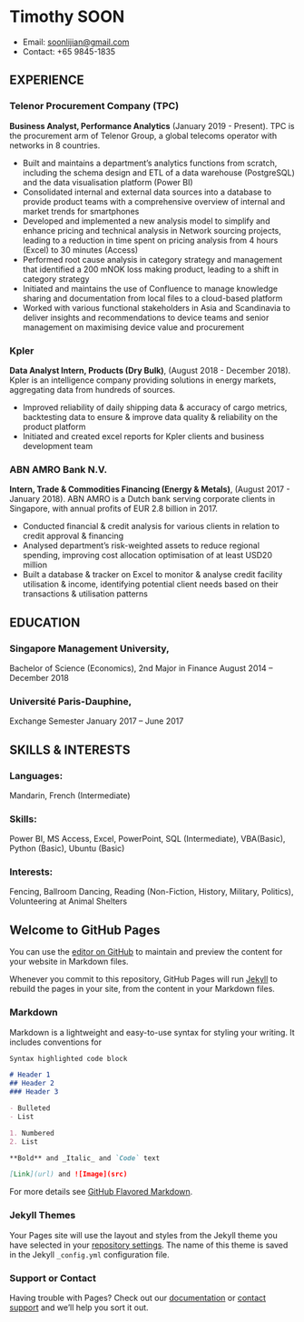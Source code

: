 # Timothy SOON
- Email: soonlijian@gmail.com 
- Contact: +65 9845-1835

## EXPERIENCE
### Telenor Procurement Company (TPC)
**Business Analyst, Performance Analytics** (January 2019 - Present). TPC is the procurement arm of Telenor Group, a global telecoms operator with networks in 8 countries.
- Built and maintains a department’s analytics functions from scratch, including the schema design and ETL of a data warehouse (PostgreSQL) and the data visualisation platform (Power BI)
- Consolidated internal and external data sources into a database to provide product teams with a comprehensive overview of internal and market trends for smartphones
- Developed and implemented a new analysis model to simplify and enhance pricing and technical analysis in Network sourcing projects, leading to a reduction in time spent on pricing analysis from 4 hours (Excel) to 30 minutes (Access)
- Performed root cause analysis in category strategy and management that identified a 200 mNOK loss making product, leading to a shift in category strategy
- Initiated and maintains the use of Confluence to manage knowledge sharing and documentation from local files to a cloud-based platform
- Worked with various functional stakeholders in Asia and Scandinavia to deliver insights and recommendations to device teams and senior management on maximising device value and procurement

### Kpler
**Data Analyst Intern, Products (Dry Bulk)**, (August 2018 - December 2018). Kpler is an intelligence company providing solutions in energy markets, aggregating data from hundreds of sources.
-  Improved reliability of daily shipping data & accuracy of cargo metrics, backtesting data to ensure & improve data quality & reliability on the product platform
- Initiated and created excel reports for Kpler clients and business development team

### ABN AMRO Bank N.V.
**Intern, Trade & Commodities Financing (Energy & Metals)**, (August 2017 - January 2018). ABN AMRO is a Dutch bank serving corporate clients in Singapore, with annual profits of EUR 2.8 billion in 2017.
-  Conducted financial & credit analysis for various clients in relation to credit approval & financing
-  Analysed department’s risk-weighted assets to reduce regional spending, improving cost allocation optimisation of at least USD20 million
-  Built a database & tracker on Excel to monitor & analyse credit facility utilisation & income, identifying potential client needs based on their transactions & utilisation patterns

## EDUCATION
### Singapore Management University,
Bachelor of Science (Economics), 2nd Major in Finance
August 2014 – December 2018

### Université Paris-Dauphine,
Exchange Semester
January 2017 – June 2017

## SKILLS & INTERESTS
### Languages: 
Mandarin, French (Intermediate)
### Skills: 
Power BI, MS Access, Excel, PowerPoint, SQL (Intermediate), VBA(Basic), Python (Basic), Ubuntu (Basic)
### Interests: 
Fencing, Ballroom Dancing, Reading (Non-Fiction, History, Military, Politics), Volunteering at Animal Shelters



## Welcome to GitHub Pages

You can use the [editor on GitHub](https://github.com/Benoblak/timothysoon.com/edit/master/README.md) to maintain and preview the content for your website in Markdown files.

Whenever you commit to this repository, GitHub Pages will run [Jekyll](https://jekyllrb.com/) to rebuild the pages in your site, from the content in your Markdown files.

### Markdown

Markdown is a lightweight and easy-to-use syntax for styling your writing. It includes conventions for

```markdown
Syntax highlighted code block

# Header 1
## Header 2
### Header 3

- Bulleted
- List

1. Numbered
2. List

**Bold** and _Italic_ and `Code` text

[Link](url) and ![Image](src)
```

For more details see [GitHub Flavored Markdown](https://guides.github.com/features/mastering-markdown/).

### Jekyll Themes

Your Pages site will use the layout and styles from the Jekyll theme you have selected in your [repository settings](https://github.com/Benoblak/timothysoon.com/settings). The name of this theme is saved in the Jekyll `_config.yml` configuration file.

### Support or Contact

Having trouble with Pages? Check out our [documentation](https://help.github.com/categories/github-pages-basics/) or [contact support](https://github.com/contact) and we’ll help you sort it out.
